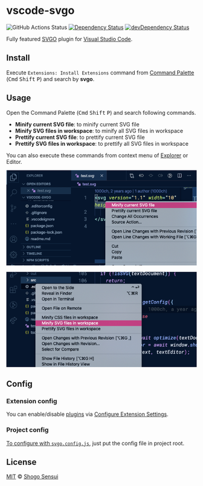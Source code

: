 # vscode-svgo

![GitHub Actions Status](https://github.com/1000ch/vscode-svgo/workflows/test/badge.svg)
[![Dependency Status](https://david-dm.org/1000ch/vscode-svgo.svg)](https://david-dm.org/1000ch/vscode-svgo)
[![devDependency Status](https://david-dm.org/1000ch/vscode-svgo/dev-status.svg)](https://david-dm.org/1000ch/vscode-svgo?type=dev)

Fully featured [SVGO](http://github.com/svg/svgo) plugin for [Visual Studio Code](https://github.com/microsoft/vscode).

## Install

Execute `Extensions: Install Extensions` command from [Command Palette](https://code.visualstudio.com/docs/getstarted/userinterface#_command-palette) (<kbd>Cmd</kbd> <kbd>Shift</kbd> <kbd>P</kbd>) and search by **svgo**.

## Usage

Open the Command Palette (<kbd>Cmd</kbd> <kbd>Shift</kbd> <kbd>P</kbd>) and search following commands.

- **Minify current SVG file**: to minify current SVG file
- **Minify SVG files in workspace**: to minify all SVG files in workspace
- **Prettify current SVG file**: to prettify current SVG file
- **Prettify SVG files in workspace**: to prettify all SVG files in workspace

You can also execute these commands from context menu of [Explorer](https://code.visualstudio.com/docs/getstarted/userinterface#_explorer) or Editor.

![You can use commands from the context menu of editor view](./screenshot-1.png)

![You can also use commands from the context menu of explorer view](./screenshot-2.png)

## Config

### Extension config

You can enable/disable [plugins](https://github.com/svg/svgo/blob/master/docs/how-it-works/en.md#3-plugins) via [Configure Extension Settings](https://code.visualstudio.com/docs/editor/extension-gallery#_configuring-extensions).

### Project config

[To configure with `svgo.config.js`](https://github.com/svg/svgo#configuration), just put the config file in project root.

## License

[MIT](https://1000ch.mit-license.org) © [Shogo Sensui](https://github.com/1000ch)
